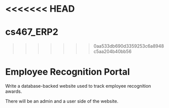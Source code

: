 <<<<<<< HEAD
=======
# cs467_ERP2
>>>>>>> 0aa533db690d3359253c6a8948c5aa204b40bb56
# Employee Recognition Portal

Write a database-backed website used to track employee recognition awards.

There will be an admin and a user side of the website.

